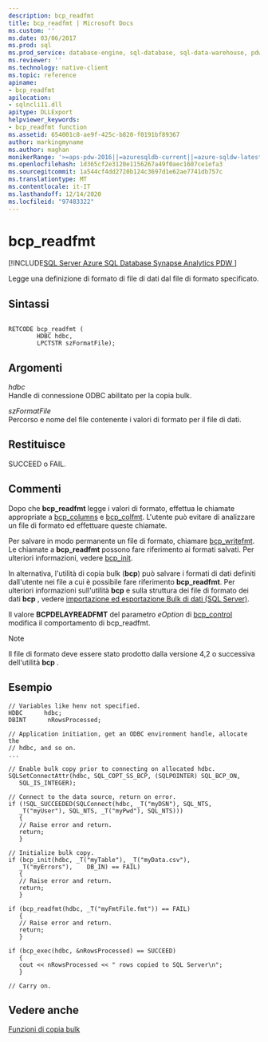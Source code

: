 ```yaml
---
description: bcp_readfmt
title: bcp_readfmt | Microsoft Docs
ms.custom: ''
ms.date: 03/06/2017
ms.prod: sql
ms.prod_service: database-engine, sql-database, sql-data-warehouse, pdw
ms.reviewer: ''
ms.technology: native-client
ms.topic: reference
apiname:
- bcp_readfmt
apilocation:
- sqlncli11.dll
apitype: DLLExport
helpviewer_keywords:
- bcp_readfmt function
ms.assetid: 654001c8-ae9f-425c-b820-f0191bf89367
author: markingmyname
ms.author: maghan
monikerRange: '>=aps-pdw-2016||=azuresqldb-current||=azure-sqldw-latest||>=sql-server-2016||>=sql-server-linux-2017||=azuresqldb-mi-current'
ms.openlocfilehash: 1d365cf2e3120e1156267a49f0aec1607ce1efa3
ms.sourcegitcommit: 1a544cf4dd2720b124c3697d1e62ae7741db757c
ms.translationtype: MT
ms.contentlocale: it-IT
ms.lasthandoff: 12/14/2020
ms.locfileid: "97483322"
---
```

# <a name="bcp_readfmt"></a>bcp_readfmt
[!INCLUDE[SQL Server Azure SQL Database Synapse Analytics PDW ](../../includes/applies-to-version/sql-asdb-asdbmi-asa-pdw.md)]

  Legge una definizione di formato di file di dati dal file di formato specificato.  
  
## <a name="syntax"></a>Sintassi  
  
```  
  
RETCODE bcp_readfmt (  
        HDBC hdbc,  
        LPCTSTR szFormatFile);  
```  
  
## <a name="arguments"></a>Argomenti  
 *hdbc*  
 Handle di connessione ODBC abilitato per la copia bulk.  
  
 *szFormatFile*  
 Percorso e nome del file contenente i valori di formato per il file di dati.  
  
## <a name="returns"></a>Restituisce  
 SUCCEED o FAIL.  
  
## <a name="remarks"></a>Commenti  
 Dopo che **bcp_readfmt** legge i valori di formato, effettua le chiamate appropriate a [bcp_columns](../../relational-databases/native-client-odbc-extensions-bulk-copy-functions/bcp-columns.md) e [bcp_colfmt](../../relational-databases/native-client-odbc-extensions-bulk-copy-functions/bcp-colfmt.md). L'utente può evitare di analizzare un file di formato ed effettuare queste chiamate.  
  
 Per salvare in modo permanente un file di formato, chiamare [bcp_writefmt](../../relational-databases/native-client-odbc-extensions-bulk-copy-functions/bcp-writefmt.md). Le chiamate a **bcp_readfmt** possono fare riferimento ai formati salvati. Per ulteriori informazioni, vedere [bcp_init](../../relational-databases/native-client-odbc-extensions-bulk-copy-functions/bcp-init.md).  
  
 In alternativa, l'utilità di copia bulk (**bcp**) può salvare i formati di dati definiti dall'utente nei file a cui è possibile fare riferimento **bcp_readfmt**. Per ulteriori informazioni sull'utilità **bcp** e sulla struttura dei file di formato dei dati **bcp** , vedere [importazione ed esportazione Bulk di dati &#40;SQL Server&#41;](../../relational-databases/import-export/bulk-import-and-export-of-data-sql-server.md).  
  
 Il valore **BCPDELAYREADFMT** del parametro *eOption* di [bcp_control](../../relational-databases/native-client-odbc-extensions-bulk-copy-functions/bcp-control.md) modifica il comportamento di bcp_readfmt.  
  
> [!NOTE]  
>  Il file di formato deve essere stato prodotto dalla versione 4,2 o successiva dell'utilità **bcp** .  
  
## <a name="example"></a>Esempio  
  
```  
// Variables like henv not specified.  
HDBC      hdbc;  
DBINT      nRowsProcessed;  
  
// Application initiation, get an ODBC environment handle, allocate the  
// hdbc, and so on.  
...   
  
// Enable bulk copy prior to connecting on allocated hdbc.  
SQLSetConnectAttr(hdbc, SQL_COPT_SS_BCP, (SQLPOINTER) SQL_BCP_ON,  
   SQL_IS_INTEGER);  
  
// Connect to the data source, return on error.  
if (!SQL_SUCCEEDED(SQLConnect(hdbc, _T("myDSN"), SQL_NTS,  
   _T("myUser"), SQL_NTS, _T("myPwd"), SQL_NTS)))  
   {  
   // Raise error and return.  
   return;  
   }  
  
// Initialize bulk copy.   
if (bcp_init(hdbc, _T("myTable"), _T("myData.csv"),  
   _T("myErrors"),    DB_IN) == FAIL)  
   {  
   // Raise error and return.  
   return;  
   }  
  
if (bcp_readfmt(hdbc, _T("myFmtFile.fmt")) == FAIL)  
   {  
   // Raise error and return.  
   return;  
   }  
  
if (bcp_exec(hdbc, &nRowsProcessed) == SUCCEED)  
   {  
   cout << nRowsProcessed << " rows copied to SQL Server\n";  
   }  
  
// Carry on.  
```  
  
## <a name="see-also"></a>Vedere anche  
 [Funzioni di copia bulk](../../relational-databases/native-client-odbc-extensions-bulk-copy-functions/sql-server-driver-extensions-bulk-copy-functions.md)  
  
  
